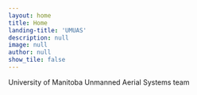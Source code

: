 ```yaml
---
layout: home
title: Home
landing-title: 'UMUAS'
description: null
image: null
author: null
show_tile: false
---
```


University of Manitoba Unmanned Aerial Systems team
